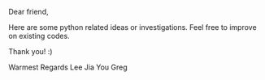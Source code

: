 Dear friend,

Here are some python related ideas or investigations. Feel free to improve on existing codes. 

Thank you! :) 

Warmest Regards
Lee Jia You Greg
